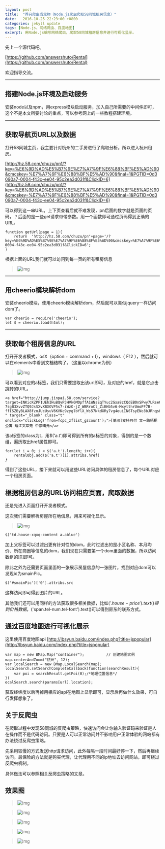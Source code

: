 ```yaml
---
layout: post
title:  "养只爬虫当宠物（Node.js爬虫爬取58同城租房信息）"
date:   2016-10-25 22:23:00 +0800
categories: jekyll update
tags: [Node.js、网络爬虫、百度地图] 
excerpt: 用Node.js编写网络爬虫，爬取58同城租房信息并进行可视化显示。
---
```




先上一个源代码吧。

 [https://github.com/answershuto/Rental](https://github.com/answershuto/Rental)

欢迎指导交流。

---

## 搭建Node.js环境及启动服务

安装node以及npm，用express模块启动服务，加入自己所需要的中间件即可，这个不是本文所要讨论的重点，可以参考网上的一些教程搭建环境。

---

## 获取导航页URL以及数据

打开58同城主页，我主要针对杭州的二手房进行了爬取分析，所以进入杭州租房。

[http://hz.58.com/chuzu/pn1/?key=%E6%9D%AD%E5%B7%9E%E7%A7%9F%E6%88%BF%E5%AD%90&cmcskey=%E7%A7%9F%E6%88%BF%E5%AD%90&final=1&PGTID=0d3090a7-0004-f43c-ee04-95c2ea3d031f&ClickID=6](http://hz.58.com/chuzu/pn1/?key=%E6%9D%AD%E5%B7%9E%E7%A7%9F%E6%88%BF%E5%AD%90&cmcskey=%E7%A7%9F%E6%88%BF%E5%AD%90&final=1&PGTID=0d3090a7-0004-f43c-ee04-95c2ea3d031f&ClickID=6)

可以得到这一串URL，上下页查看后就不难发现，pn后面的数字就是页面的页码，？后面的是一些get请求带带参数。用一个函数即可通过页码得到正确的URL。

	function getUrl(page = 1){
		return  'http://hz.58.com/chuzu/pn'+page+'/?key=%E6%9D%AD%E5%B7%9E%E7%A7%9F%E6%88%BF%E5%AD%90&cmcskey=%E7%A7%9F%E6%88%BF%E5%AD%90&final=1&PGTID=0d3090a7-0004-f43c-ee04-95c2ea3d031f&ClickID=6';
	}

根据上面的URL我们就可以访问到每一页的所有租房信息

> ![img](/img/58Crawler/1.png)

---

## 用cheerio模块解析dom

安装cheerio模块，使用cheerio模块解析dom，然后就可以类似jquery一样访问dom了。

	var cheerio = require('cheerio');
	let $ = cheerio.load(html);

---

## 获取每个租房信息的URL

打开开发者模式，osX（option + command + I），windows（ F12 ），然后就可以在elements中看到文档结构了。（这里以chrome为例）

> ![img](/img/58Crawler/2.png)

可以看到对应的a标签，我们只需要提取出该url即可，及对应的href，就是它点击跳转的URL。

	<a href="http://jump.jinpai.58.com/service?target=INKicKZPP1UEhIHuBQyP3HVk6MOpffA1WNsEqTYuc2Gxa8zCQdEBOnSPwy7LRseGN-7sgB3XvvZTQ9JsSXvXBXOVP5s7-iWzO-jZ_WBRroCl_ZiBHb5v6-MxytthrUmoPF7B-ffISZByBLAX8fznJUcUsuV6KVKc9zyglbYlX_Ws57NkdXRy7vg4euiIN6TsyENc8bJRhqs&amp;local=79&amp;pubid=4204776&amp;version=A&amp;psid=179352405193657452887456131&amp;entinfo=27800613387971_0&amp;apptype=0 " target="_blank" class="t" onclick="clickLog('from=fcpc_zflist_gzcount');">[单间]支持月付 文一路梧桐公寓 耀江文萃苑 中豪晴元</a>

该a标签的class为t，用$('a.t')即可得到所有的a标签的对象，得到的是一个数组，遍历取出href属性即可。

	for(let i = 0; i < $('a.t').length; i++){
		rentalObj.add($('a.t')[i].attribs.href)
	}

得到了这些URL，接下来就可以用这些URL访问具体的租房信息了，每个URL对应一个租房页面。

## 根据租房信息的URL访问相应页面，爬取数据

还是先进入页面打开开发者模式。

这次我们需要解析房屋所在地信息，用来可视化显示。



> ![img](/img/58Crawler/3.png)

	$('td.house-xqxq-content a.ablue')


加上父标签可以过滤出更有针对性的dom，此时过滤出的是小区名称、本月均价、所在商圈等信息的dom，我们现在只需要第一个dom里面的数据，所以访问数组的[0]即可。



除此之外为还需要页面里面的一张展示房屋信息的一张图片，找到对应dom可以发现id为smainPic。

	$('#smainPic')['0'].attribs.src
这样访问即可得到图片的URL。



其他我们还可以用同样的方法获取很多相关数据，比如$('.house-price').text()得到价格数据，$('span.tel-num.tel-font').text()可以得到房东的联系方式。



## 通过百度地图进行可视化展示

这里使用百度地图api
[http://lbsyun.baidu.com/index.php?title=jspopular](http://lbsyun.baidu.com/index.php?title=jspopular)

	var map = new BMap.Map("container");          // 创建地图实例  
	map.centerAndZoom("杭州", 12);
	var localSearch = new BMap.LocalSearch(map);
	localSearch.setSearchCompleteCallback(function(searchResult){
		var poi = searchResult.getPoi(0);/*地理位置信息*/
	})
	ocalSearch.search(params[url].location);

获取经纬度以后再掉用相应的api在地图上显示即可，显示后再做什么效果，可自行发挥想象了。



## 关于反爬虫

在爬取过程中发现58同城的反爬虫策略，快速访问会让你输入验证码来验证是人在操作而不是代码访问。只要是人可以正常访问并不影响用户正常体验的网站都有办法绕过反爬虫策略。

先采用较慢的方式发送http请求访问，此外每隔一段时间最好停一下，然后再继续访问。最保险的方法就是购买代理，让代理用不同的ip地址去访问网站，即可绕过反爬虫机制。

具体做法可以参照相关反爬虫策略的文章。



## 效果图

> ![img](/img/58Crawler/4.png)

> ![img](/img/58Crawler/5.png)

> ![img](/img/58Crawler/6.png)

> ![img](/img/58Crawler/7.png)

> ![img](/img/58Crawler/8.png)
